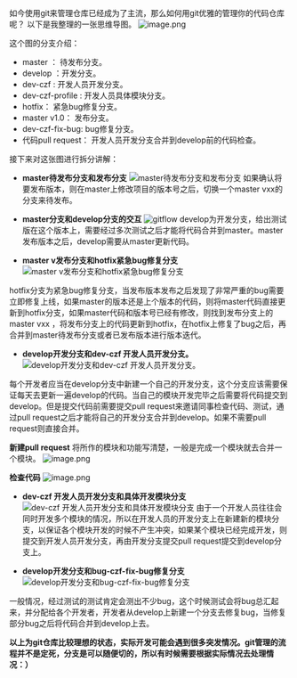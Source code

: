 如今使用git来管理仓库已经成为了主流，那么如何用git优雅的管理你的代码仓库呢？
以下是我整理的一张思维导图。
![image.png](https://upload-images.jianshu.io/upload_images/1930161-7b20e27e0c5efcc7.png?imageMogr2/auto-orient/strip%7CimageView2/2/w/1240)


这个图的分支介绍：  
* master ： 待发布分支。
* develop ：开发分支。
* dev-czf : 开发人员开发分支。
* dev-czf-profile : 开发人员具体模块分支。
* hotfix： 紧急bug修复分支。
* master v1.0： 发布分支。
* dev-czf-fix-bug: bug修复分支。
* 代码pull request： 开发人员开发分支合并到develop前的代码检查。


接下来对这张图进行拆分讲解：
*  **master待发布分支和发布分支**
![master待发布分支和发布分支](https://upload-images.jianshu.io/upload_images/1930161-0547cad26e95503c.png?imageMogr2/auto-orient/strip%7CimageView2/2/w/1240)
如果确认将要发布版本，则在master上修改项目的版本号之后，切换一个master vxx的分支来待发布。

*  **master分支和develop分支的交互**
![gitflow](https://upload-images.jianshu.io/upload_images/1930161-3dcf5c061b39da5d.png?imageMogr2/auto-orient/strip%7CimageView2/2/w/1240)
develop为开发分支，给出测试版在这个版本上，需要经过多次测试之后才能将代码合并到master。master发布版本之后，develop需要从master更新代码。


*  **master v发布分支和hotfix紧急bug修复分支**
![master v发布分支和hotfix紧急bug修复分支](https://upload-images.jianshu.io/upload_images/1930161-d8d91c020fd4c528.png?imageMogr2/auto-orient/strip%7CimageView2/2/w/1240)

hotfix分支为紧急bug修复分支，当发布版本发布之后发现了非常严重的bug需要立即修复上线，如果master的版本还是上个版本的代码，则将master代码直接更新到hotfix分支，如果master代码和版本号已经有修改，则找到发布分支上的master vxx ，将发布分支上的代码更新到hotfix，在hotfix上修复了bug之后，再合并到master待发布分支或者已发布版本进行版本迭代。

*  **develop开发分支和dev-czf 开发人员开发分支。**
![develop开发分支和dev-czf 开发人员开发分支。](https://upload-images.jianshu.io/upload_images/1930161-4f3ef13bcd34cc3b.png?imageMogr2/auto-orient/strip%7CimageView2/2/w/1240)

每个开发者应当在develop分支中新建一个自己的开发分支，这个分支应该需要保证每天去更新一遍develop的代码。当自己的模块开发完毕之后需要将代码提交到develop。但是提交代码前需要提交pull request来邀请同事检查代码、测试，通过pull request之后才能将自己的开发分支合并到develop。如果不需要pull request则直接合并。

**新建pull request**
将所作的模块和功能写清楚，一般是完成一个模块就去合并一个模块。
![image.png](https://upload-images.jianshu.io/upload_images/1930161-c7ac73811f5067e9.png?imageMogr2/auto-orient/strip%7CimageView2/2/w/1240)

**检查代码**
![image.png](https://upload-images.jianshu.io/upload_images/1930161-35df45a6677a2f57.png?imageMogr2/auto-orient/strip%7CimageView2/2/w/1240)


*  **dev-czf 开发人员开发分支和具体开发模块分支**
![dev-czf 开发人员开发分支和具体开发模块分支](https://upload-images.jianshu.io/upload_images/1930161-939a75a96c77cee8.png?imageMogr2/auto-orient/strip%7CimageView2/2/w/1240)
由于一个开发人员往往会同时开发多个模块的情况，所以在开发人员的开发分支上在新建新的模块分支，以保证各个模块开发的时候不产生冲突，如果某个模块已经完成开发，则提交到开发人员开发分支，再由开发分支提交pull request提交到develop分支上。

*  **develop开发分支和bug-czf-fix-bug修复分支**
![develop开发分支和bug-czf-fix-bug修复分支](https://upload-images.jianshu.io/upload_images/1930161-cfb4633252b3a563.png?imageMogr2/auto-orient/strip%7CimageView2/2/w/1240)

一般情况，经过测试的测试肯定会测出不少bug，这个时候测试会将bug总汇起来，并分配给各个开发者，开发者从develop上新建一个分支去修复bug，当修复部分bug之后将代码合并到develop上去。


**以上为git仓库比较理想的状态，实际开发可能会遇到很多突发情况。git管理的流程并不是定死，分支是可以随便切的，所以有时候需要根据实际情况去处理情况：）**